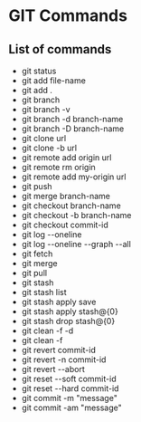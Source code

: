 # GIT Commands
## List of commands
- git status
- git add file-name
- git add .
- git branch
- git branch -v
- git branch -d branch-name
- git branch -D branch-name
- git clone url
- git clone -b url
- git remote add origin url
- git remote rm origin
- git remote add my-origin url
- git push
- git merge branch-name
- git checkout branch-name
- git checkout -b branch-name
- git checkout commit-id
- git log --oneline
- git log --oneline --graph --all
- git fetch
- git merge
- git pull
- git stash
- git stash list
- git stash apply save
- git stash apply stash@{0}
- git stash drop stash@{0}
- git clean -f -d
- git clean -f
- git revert commit-id
- git revert -n commit-id
- git revert --abort
- git reset --soft commit-id
- git reset --hard commit-id
- git commit -m "message"
- git commit -am "message"
